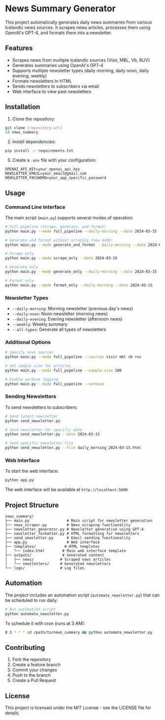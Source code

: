 # News Summary Generator

This project automatically generates daily news summaries from various Icelandic news sources. It scrapes news articles, processes them using OpenAI's GPT-4, and formats them into a newsletter.

## Features

- Scrapes news from multiple Icelandic sources (Visir, MBL, Vb, RUV)
- Generates summaries using OpenAI's GPT-4
- Supports multiple newsletter types (daily morning, daily noon, daily evening, weekly)
- Formats newsletters in HTML
- Sends newsletters to subscribers via email
- Web interface to view past newsletters

## Installation

1. Clone the repository:
```bash
git clone [repository-url]
cd news_summary
```

2. Install dependencies:
```bash
pip install -r requirements.txt
```

3. Create a `.env` file with your configuration:
```env
OPENAI_API_KEY=your_openai_api_key
NEWSLETTER_EMAIL=your_email@gmail.com
NEWSLETTER_PASSWORD=your_app_specific_password
```

## Usage

### Command Line Interface

The main script (`main.py`) supports several modes of operation:

```bash
# Full pipeline (scrape, generate, and format)
python main.py --mode full_pipeline --daily-morning --date 2024-03-15

# Generate and format without scraping (new mode)
python main.py --mode generate_and_format --daily-morning --date 2024-03-15

# Scrape only
python main.py --mode scrape_only --date 2024-03-15

# Generate only
python main.py --mode generate_only --daily-morning --date 2024-03-15

# Format only
python main.py --mode format_only --daily-morning --date 2024-03-15
```

### Newsletter Types

- `--daily-morning`: Morning newsletter (previous day's news)
- `--daily-noon`: Noon newsletter (morning news)
- `--daily-evening`: Evening newsletter (afternoon news)
- `--weekly`: Weekly summary
- `--all-types`: Generate all types of newsletters

### Additional Options

```bash
# Specify news sources
python main.py --mode full_pipeline --sources visir mbl vb ruv

# Set sample size for articles
python main.py --mode full_pipeline --sample-size 100

# Enable verbose logging
python main.py --mode full_pipeline --verbose
```

### Sending Newsletters

To send newsletters to subscribers:

```bash
# Send latest newsletter
python send_newsletter.py

# Send newsletter for specific date
python send_newsletter.py --date 2024-03-15

# Send specific newsletter file
python send_newsletter.py --file daily_morning_2024-03-15.html
```

### Web Interface

To start the web interface:

```bash
python app.py
```

The web interface will be available at `http://localhost:5000`

## Project Structure

```
news_summary/
├── main.py                 # Main script for newsletter generation
├── news_scraper.py         # News scraping functionality
├── newsletter_generator.py # Newsletter generation using GPT-4
├── newsletter_formatter.py # HTML formatting for newsletters
├── send_newsletter.py      # Email sending functionality
├── app.py                  # Web interface
├── templates/             # HTML templates
│   └── index.html        # Main web interface template
├── outputs/              # Generated content
│   ├── news/            # Scraped news articles
│   └── newsletters/     # Generated newsletters
└── logs/                # Log files
```

## Automation

The project includes an automation script (`automate_newsletter.py`) that can be scheduled to run daily:

```bash
# Run automation script
python automate_newsletter.py
```

To schedule it with cron (runs at 3 AM):
```bash
0 3 * * * cd /path/to/news_summary && python automate_newsletter.py
```

## Contributing

1. Fork the repository
2. Create a feature branch
3. Commit your changes
4. Push to the branch
5. Create a Pull Request

## License

This project is licensed under the MIT License - see the LICENSE file for details. 